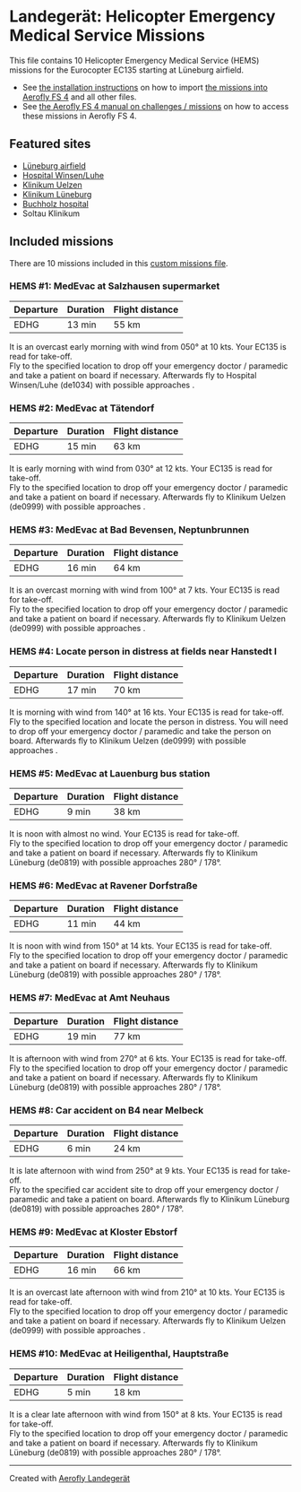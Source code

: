 # Landegerät: Helicopter Emergency Medical Service Missions

This file contains 10 Helicopter Emergency Medical Service (HEMS) missions for the Eurocopter EC135 starting at Lüneburg airfield.

- See [the installation instructions](https://fboes.github.io/aerofly-missions/docs/generic-installation.html) on how to import [the missions into Aerofly FS 4](missions/custom_missions_user.tmc) and all other files.
- See [the Aerofly FS 4 manual on challenges / missions](https://www.aerofly.com/tutorials/missions/) on how to access these missions in Aerofly FS 4.

## Featured sites

- [Lüneburg airfield](https://aip.dfs.de/BasicVFR/2024NOV14/pages/E0E85B4C1707CBD69A599402F931EF2B.html)
- [Hospital Winsen/Luhe](https://aip.dfs.de/BasicVFR/2024NOV14/pages/96CBC2C4BD976E059BA38B44DC6608E0.html)
- [Klinikum Uelzen](https://aip.dfs.de/BasicVFR/2024NOV14/pages/B9542FE4F8FF7580CADA1873E385C223.html)
- [Klinikum Lüneburg](https://aip.dfs.de/BasicVFR/2024NOV14/pages/40ff7f1f0a9d83ba77a680996b897ed3.html)
- [Buchholz hospital](https://aip.dfs.de/BasicVFR/2024NOV14/pages/C52C830CE7D53C64C769A71576C8FAB7.html)
- Soltau Klinikum

## Included missions

There are 10 missions included in this [custom missions file](missions/custom_missions_user.tmc).

### HEMS #1: MedEvac at Salzhausen supermarket

| Departure | Duration | Flight distance |
| --------- | -------- | --------------- |
| EDHG      | 13 min   | 55 km           |

It is an overcast early morning with wind from 050° at 10 kts. Your EC135 is read for take-off.  
Fly to the specified location to drop off your emergency doctor / paramedic and take a patient on board if necessary. Afterwards fly to Hospital Winsen/Luhe (de1034) with possible approaches .

### HEMS #2: MedEvac at Tätendorf

| Departure | Duration | Flight distance |
| --------- | -------- | --------------- |
| EDHG      | 15 min   | 63 km           |

It is early morning with wind from 030° at 12 kts. Your EC135 is read for take-off.  
Fly to the specified location to drop off your emergency doctor / paramedic and take a patient on board if necessary. Afterwards fly to Klinikum Uelzen (de0999) with possible approaches .

### HEMS #3: MedEvac at Bad Bevensen, Neptunbrunnen

| Departure | Duration | Flight distance |
| --------- | -------- | --------------- |
| EDHG      | 16 min   | 64 km           |

It is an overcast morning with wind from 100° at 7 kts. Your EC135 is read for take-off.  
Fly to the specified location to drop off your emergency doctor / paramedic and take a patient on board if necessary. Afterwards fly to Klinikum Uelzen (de0999) with possible approaches .

### HEMS #4: Locate person in distress at fields near Hanstedt I

| Departure | Duration | Flight distance |
| --------- | -------- | --------------- |
| EDHG      | 17 min   | 70 km           |

It is morning with wind from 140° at 16 kts. Your EC135 is read for take-off.  
Fly to the specified location and locate the person in distress. You will need to drop off your emergency doctor / paramedic and take the person on board. Afterwards fly to Klinikum Uelzen (de0999) with possible approaches .

### HEMS #5: MedEvac at Lauenburg bus station

| Departure | Duration | Flight distance |
| --------- | -------- | --------------- |
| EDHG      | 9 min    | 38 km           |

It is noon with almost no wind. Your EC135 is read for take-off.  
Fly to the specified location to drop off your emergency doctor / paramedic and take a patient on board if necessary. Afterwards fly to Klinikum Lüneburg (de0819) with possible approaches 280° / 178°.

### HEMS #6: MedEvac at Ravener Dorfstraße

| Departure | Duration | Flight distance |
| --------- | -------- | --------------- |
| EDHG      | 11 min   | 44 km           |

It is noon with wind from 150° at 14 kts. Your EC135 is read for take-off.  
Fly to the specified location to drop off your emergency doctor / paramedic and take a patient on board if necessary. Afterwards fly to Klinikum Lüneburg (de0819) with possible approaches 280° / 178°.

### HEMS #7: MedEvac at Amt Neuhaus

| Departure | Duration | Flight distance |
| --------- | -------- | --------------- |
| EDHG      | 19 min   | 77 km           |

It is afternoon with wind from 270° at 6 kts. Your EC135 is read for take-off.  
Fly to the specified location to drop off your emergency doctor / paramedic and take a patient on board if necessary. Afterwards fly to Klinikum Lüneburg (de0819) with possible approaches 280° / 178°.

### HEMS #8: Car accident on B4 near Melbeck

| Departure | Duration | Flight distance |
| --------- | -------- | --------------- |
| EDHG      | 6 min    | 24 km           |

It is late afternoon with wind from 250° at 9 kts. Your EC135 is read for take-off.  
Fly to the specified car accident site to drop off your emergency doctor / paramedic and take a patient on board. Afterwards fly to Klinikum Lüneburg (de0819) with possible approaches 280° / 178°.

### HEMS #9: MedEvac at Kloster Ebstorf

| Departure | Duration | Flight distance |
| --------- | -------- | --------------- |
| EDHG      | 16 min   | 66 km           |

It is an overcast late afternoon with wind from 210° at 10 kts. Your EC135 is read for take-off.  
Fly to the specified location to drop off your emergency doctor / paramedic and take a patient on board if necessary. Afterwards fly to Klinikum Uelzen (de0999) with possible approaches .

### HEMS #10: MedEvac at Heiligenthal, Hauptstraße

| Departure | Duration | Flight distance |
| --------- | -------- | --------------- |
| EDHG      | 5 min    | 18 km           |

It is a clear late afternoon with wind from 150° at 8 kts. Your EC135 is read for take-off.  
Fly to the specified location to drop off your emergency doctor / paramedic and take a patient on board if necessary. Afterwards fly to Klinikum Lüneburg (de0819) with possible approaches 280° / 178°.

---

Created with [Aerofly Landegerät](https://github.com/fboes/aerofly-patterns)
